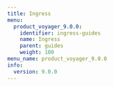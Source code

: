 ```yaml
---
title: Ingress
menu:
  product_voyager_9.0.0:
    identifier: ingress-guides
    name: Ingress
    parent: guides
    weight: 100
menu_name: product_voyager_9.0.0
info:
  version: 9.0.0
---
```


